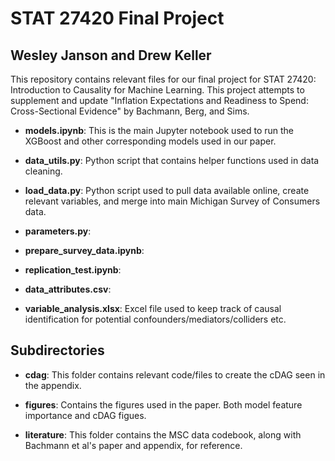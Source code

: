 # STAT 27420 Final Project
## Wesley Janson and Drew Keller

This repository contains relevant files for our final project for STAT 27420: Introduction to Causality for Machine Learning. This project attempts to supplement and update "Inflation Expectations and Readiness to Spend: Cross-Sectional Evidence" by Bachmann, Berg, and Sims.

* **models.ipynb**: This is the main Jupyter notebook used to run the XGBoost and other corresponding models used in our paper.

* **data_utils.py**: Python script that contains helper functions used in data cleaning.

* **load_data.py**: Python script used to pull data available online, create relevant variables, and merge into main Michigan Survey of Consumers data.

* **parameters.py**:

* **prepare_survey_data.ipynb**: 

* **replication_test.ipynb**: 

* **data_attributes.csv**:

* **variable_analysis.xlsx**: Excel file used to keep track of causal identification for potential confounders/mediators/colliders etc.

## Subdirectories
* **cdag**: This folder contains relevant code/files to create the cDAG seen in the appendix.

* **figures**: Contains the figures used in the paper. Both model feature importance and cDAG figues.

* **literature**: This folder contains the MSC data codebook, along with Bachmann et al's paper and appendix, for reference.